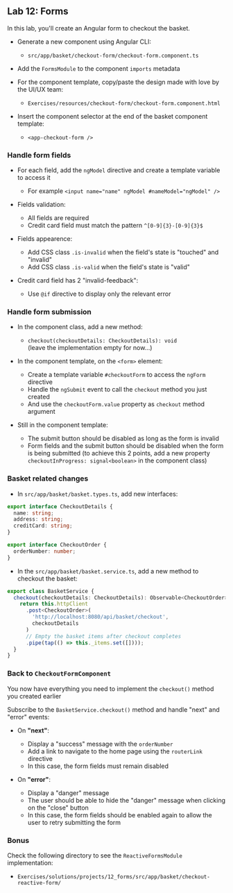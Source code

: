 ## Lab 12: Forms

In this lab, you'll create an Angular form to checkout the basket.

- Generate a new component using Angular CLI:
  - `src/app/basket/checkout-form/checkout-form.component.ts`

- Add the `FormsModule` to the component `imports` metadata

- For the component template, copy/paste the design made with love by the UI/UX team:
  - `Exercises/resources/checkout-form/checkout-form.component.html`

- Insert the component selector at the end of the basket component template:
  - `<app-checkout-form />`

<div class="pb"></div>

### Handle form fields

- For each field, add the `ngModel` directive and create a template variable to access it

  - For example `<input name="name" ngModel #nameModel="ngModel" />`

- Fields validation:

  - All fields are required
  - Credit card field must match the pattern `^[0-9]{3}-[0-9]{3}$`

- Fields appearence:

  - Add CSS class `.is-invalid` when the field's state is "touched" and "invalid"
  - Add CSS class `.is-valid` when the field's state is "valid"

- Credit card field has 2 "invalid-feedback":
  - Use `@if` directive to display only the relevant error

### Handle form submission

- In the component class, add a new method:
  - `checkout(checkoutDetails: CheckoutDetails): void`<br />
  (leave the implementation empty for now...)

- In the component template, on the `<form>` element:
  - Create a template variable `#checkoutForm` to access the `ngForm` directive
  - Handle the `ngSubmit` event to call the `checkout` method you just created
  - And use the `checkoutForm.value` property as `checkout` method argument

- Still in the component template:
  - The submit button should be disabled as long as the form is invalid
  - Form fields and the submit button should be disabled when the form is being submitted
    (to achieve this 2 points, add a new property `checkoutInProgress: signal<boolean>` in the component class)

<div class="pb"></div>

### Basket related changes

- In `src/app/basket/basket.types.ts`, add new interfaces:

```ts
export interface CheckoutDetails {
  name: string;
  address: string;
  creditCard: string;
}

export interface CheckoutOrder {
  orderNumber: number;
}
```

- In the `src/app/basket/basket.service.ts`, add a new method to checkout the basket:

```ts
export class BasketService {
  checkout(checkoutDetails: CheckoutDetails): Observable<CheckoutOrder> {
    return this.httpClient
      .post<CheckoutOrder>(
        'http://localhost:8080/api/basket/checkout',
        checkoutDetails
      )
      // Empty the basket items after checkout completes
      .pipe(tap(() => this._items.set([])));
  }
}
```

### Back to `CheckoutFormComponent`

You now have everything you need to implement the `checkout()` method you created earlier

Subscribe to the `BasketService.checkout()` method and handle "next" and "error" events:

  - On **"next"**:
    - Display a "success" message with the `orderNumber`
    - Add a link to navigate to the home page using the `routerLink` directive
    - In this case, the form fields must remain disabled

  - On **"error"**:
    - Display a "danger" message
    - The user should be able to hide the "danger" message when clicking on the "close" button
    - In this case, the form fields should be enabled again to allow the user to retry submitting the form

<div class="pb"></div>

### Bonus

Check the following directory to see the `ReactiveFormsModule` implementation:

- `Exercises/solutions/projects/12_forms/src/app/basket/checkout-reactive-form/`

<div class="pb"></div>
